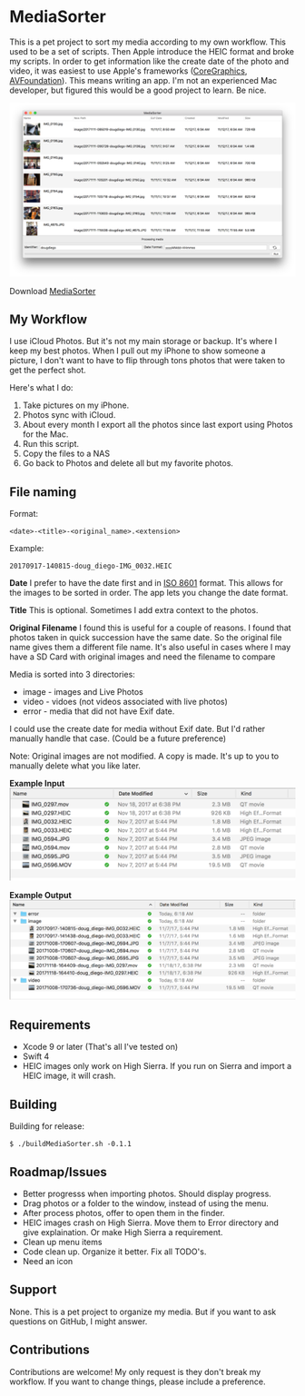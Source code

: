 MediaSorter
=========

This is a pet project to sort my media according to my own workflow.  This used to be a set of scripts. Then Apple introduce the HEIC format and broke my scripts.  In order to get information like the create date of the photo and video, it was easiest to use Apple's frameworks ([CoreGraphics](https://developer.apple.com/documentation/coregraphics), [AVFoundation](https://developer.apple.com/av-foundation/)).  This means writing an app.  I'm not an experienced Mac developer, but figured this would be a good project to learn.  Be nice.

![MediaSorter Screenshot](Docs/Screenshots/screenshot-MediaSorter.png)

Download [MediaSorter](https://github.com/dougdiego/MediaSorter/raw/master/Releases/MediaSorter-0.1.0.zip)

## My Workflow
I use iCloud Photos.  But it's not my main storage or backup.  It's where I keep my best photos.  When I pull out my iPhone to show someone a picture, I don't want to have to flip through tons photos that were taken to get the perfect shot.

Here's what I do:

1. Take pictures on my iPhone.
2. Photos sync with iCloud.
3. About every month I export all the photos since last export using Photos for the Mac.
4. Run this script.
5. Copy the files to a NAS
6. Go back to Photos and delete all but my favorite photos.

## File naming
Format:

```
<date>-<title>-<original_name>.<extension>
```

Example:

```
20170917-140815-doug_diego-IMG_0032.HEIC
```

**Date** I prefer to have the date first and in [ISO 8601](https://en.wikipedia.org/wiki/ISO_8601) format.  This allows for the images to be sorted in order.  The app lets you change the date format.

**Title**  This is optional. Sometimes I add extra context to the photos. 

**Original Filename** I found this is useful for a couple of reasons.  I found that photos taken in quick succession have the same date.  So the original file name gives them a different file name.  It's also useful in cases where I may have a SD Card with original images and need the filename to compare

Media is sorted into 3 directories:
* image - images and Live Photos
* video - vidoes (not videos associated with live photos)
* error - media that did not have Exif date.

I could use the create date for media without Exif date.  But I'd rather manually handle that case.  (Could be a future preference)

Note: Original images are not modified.  A copy is made.  It's up to you to manually delete what you like later.

**Example Input**
![MediaSorter Screenshot](Docs/Screenshots/screenshot-input.png)

**Example Output**
![MediaSorter Screenshot](Docs/Screenshots/screenshot-output.png)

## Requirements

* Xcode 9 or later (That's all I've tested on)
* Swift 4
* HEIC images only work on High Sierra.  If you run on Sierra and import a HEIC image, it will crash.

## Building
Building for release:

```
$ ./buildMediaSorter.sh -0.1.1
```

## Roadmap/Issues
* Better progresss when importing photos.  Should display progress.
* Drag photos or a folder to the window, instead of using the menu.
* After process photos, offer to open them in the finder.
* HEIC images crash on High Sierra.  Move them to Error directory and give explaination.  Or make High Sierra a requirement.
* Clean up menu items
* Code clean up.  Organize it better.  Fix all TODO's.
* Need an icon

## Support

None.  This is a pet project to organize my media.  But if you want to ask questions on GitHub, I might answer.

## Contributions
Contributions are welcome!  My only request is they don't break my workflow.  If you want to change things, please include a preference.